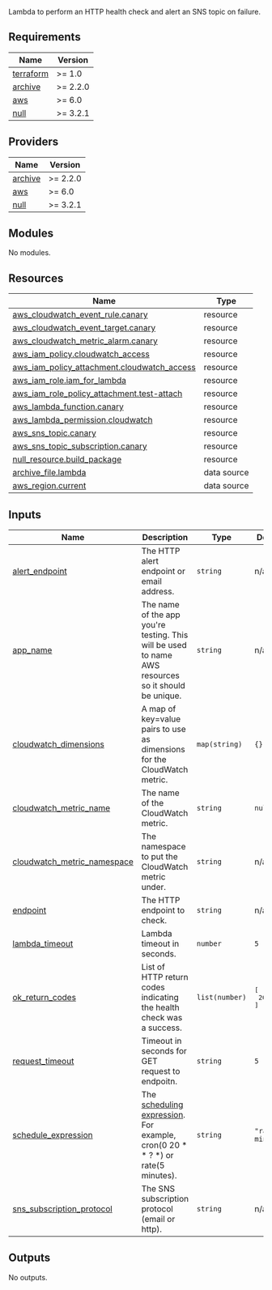 Lambda to perform an HTTP health check and alert an SNS topic on failure.

<!-- BEGIN_TF_DOCS -->
## Requirements

| Name | Version |
|------|---------|
| <a name="requirement_terraform"></a> [terraform](#requirement\_terraform) | >= 1.0 |
| <a name="requirement_archive"></a> [archive](#requirement\_archive) | >= 2.2.0 |
| <a name="requirement_aws"></a> [aws](#requirement\_aws) | >= 6.0 |
| <a name="requirement_null"></a> [null](#requirement\_null) | >= 3.2.1 |

## Providers

| Name | Version |
|------|---------|
| <a name="provider_archive"></a> [archive](#provider\_archive) | >= 2.2.0 |
| <a name="provider_aws"></a> [aws](#provider\_aws) | >= 6.0 |
| <a name="provider_null"></a> [null](#provider\_null) | >= 3.2.1 |

## Modules

No modules.

## Resources

| Name | Type |
|------|------|
| [aws_cloudwatch_event_rule.canary](https://registry.terraform.io/providers/hashicorp/aws/latest/docs/resources/cloudwatch_event_rule) | resource |
| [aws_cloudwatch_event_target.canary](https://registry.terraform.io/providers/hashicorp/aws/latest/docs/resources/cloudwatch_event_target) | resource |
| [aws_cloudwatch_metric_alarm.canary](https://registry.terraform.io/providers/hashicorp/aws/latest/docs/resources/cloudwatch_metric_alarm) | resource |
| [aws_iam_policy.cloudwatch_access](https://registry.terraform.io/providers/hashicorp/aws/latest/docs/resources/iam_policy) | resource |
| [aws_iam_policy_attachment.cloudwatch_access](https://registry.terraform.io/providers/hashicorp/aws/latest/docs/resources/iam_policy_attachment) | resource |
| [aws_iam_role.iam_for_lambda](https://registry.terraform.io/providers/hashicorp/aws/latest/docs/resources/iam_role) | resource |
| [aws_iam_role_policy_attachment.test-attach](https://registry.terraform.io/providers/hashicorp/aws/latest/docs/resources/iam_role_policy_attachment) | resource |
| [aws_lambda_function.canary](https://registry.terraform.io/providers/hashicorp/aws/latest/docs/resources/lambda_function) | resource |
| [aws_lambda_permission.cloudwatch](https://registry.terraform.io/providers/hashicorp/aws/latest/docs/resources/lambda_permission) | resource |
| [aws_sns_topic.canary](https://registry.terraform.io/providers/hashicorp/aws/latest/docs/resources/sns_topic) | resource |
| [aws_sns_topic_subscription.canary](https://registry.terraform.io/providers/hashicorp/aws/latest/docs/resources/sns_topic_subscription) | resource |
| [null_resource.build_package](https://registry.terraform.io/providers/hashicorp/null/latest/docs/resources/resource) | resource |
| [archive_file.lambda](https://registry.terraform.io/providers/hashicorp/archive/latest/docs/data-sources/file) | data source |
| [aws_region.current](https://registry.terraform.io/providers/hashicorp/aws/latest/docs/data-sources/region) | data source |

## Inputs

| Name | Description | Type | Default | Required |
|------|-------------|------|---------|:--------:|
| <a name="input_alert_endpoint"></a> [alert\_endpoint](#input\_alert\_endpoint) | The HTTP alert endpoint or email address. | `string` | n/a | yes |
| <a name="input_app_name"></a> [app\_name](#input\_app\_name) | The name of the app you're testing. This will be used to name AWS resources so it should be unique. | `string` | n/a | yes |
| <a name="input_cloudwatch_dimensions"></a> [cloudwatch\_dimensions](#input\_cloudwatch\_dimensions) | A map of key=value pairs to use as dimensions for the CloudWatch metric. | `map(string)` | `{}` | no |
| <a name="input_cloudwatch_metric_name"></a> [cloudwatch\_metric\_name](#input\_cloudwatch\_metric\_name) | The name of the CloudWatch metric. | `string` | `null` | no |
| <a name="input_cloudwatch_metric_namespace"></a> [cloudwatch\_metric\_namespace](#input\_cloudwatch\_metric\_namespace) | The namespace to put the CloudWatch metric under. | `string` | n/a | yes |
| <a name="input_endpoint"></a> [endpoint](#input\_endpoint) | The HTTP endpoint to check. | `string` | n/a | yes |
| <a name="input_lambda_timeout"></a> [lambda\_timeout](#input\_lambda\_timeout) | Lambda timeout in seconds. | `number` | `5` | no |
| <a name="input_ok_return_codes"></a> [ok\_return\_codes](#input\_ok\_return\_codes) | List of HTTP return codes indicating the health check was a success. | `list(number)` | <pre>[<br/>  200<br/>]</pre> | no |
| <a name="input_request_timeout"></a> [request\_timeout](#input\_request\_timeout) | Timeout in seconds for GET request to endpoitn. | `string` | `5` | no |
| <a name="input_schedule_expression"></a> [schedule\_expression](#input\_schedule\_expression) | The [scheduling expression](https://docs.aws.amazon.com/eventbridge/latest/userguide/eb-create-rule-schedule.html). For example, cron(0 20 * * ? *) or rate(5 minutes). | `string` | `"rate(1 minute)"` | no |
| <a name="input_sns_subscription_protocol"></a> [sns\_subscription\_protocol](#input\_sns\_subscription\_protocol) | The SNS subscription protocol (email or http). | `string` | n/a | yes |

## Outputs

No outputs.
<!-- END_TF_DOCS -->
